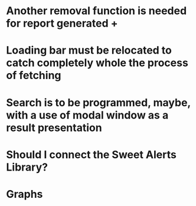 # Another removal function is needed for report generated +
#  Loading bar must be relocated to catch completely whole the process of fetching
# Search is to be programmed, maybe, with a use of modal window as a result presentation
# Should I connect the Sweet Alerts Library?
# Graphs